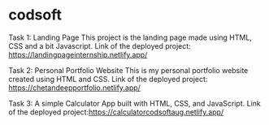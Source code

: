 # codsoft
Task 1: Landing Page This project is the landing page made using HTML, CSS and a bit Javascript.
Link of the deployed project: https://landingpageinternship.netlify.app/

Task 2: Personal Portfolio Website This is my personal portfolio website created using HTML and CSS. 
Link of the deployed project: https://chetandeepportfolio.netlify.app/

Task 3: A simple Calculator App built with HTML, CSS, and JavaScript.
Link of the deployed project:https://calculatorcodsoftaug.netlify.app/
